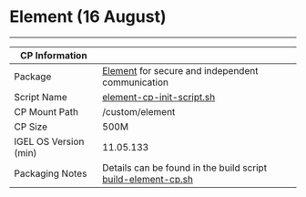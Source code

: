 # Element (16 August)

-----

|  CP Information |            |
|-----------------|------------|
| Package | [Element](https://element.io/) for secure and independent communication |
| Script Name | [element-cp-init-script.sh](build/element-cp-init-script.sh) |
| CP Mount Path | /custom/element |
| CP Size | 500M |
| IGEL OS Version (min) | 11.05.133 |
| Packaging Notes | Details can be found in the build script [build-element-cp.sh](build/build-element-cp.sh) |
